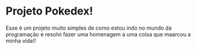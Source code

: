 # Projeto Pokedex!

Esse é um projeto muito simples de como estou indo no mundo da programação e resolvi fazer uma homenagem a uma coisa que maarcou a minha vida!!
